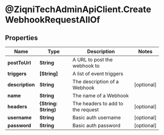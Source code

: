 # @ZiqniTechAdminApiClient.CreateWebhookRequestAllOf

## Properties

Name | Type | Description | Notes
------------ | ------------- | ------------- | -------------
**postToUrl** | **String** | A URL to post the webhook to | 
**triggers** | **[String]** | A list of event triggers | 
**description** | **String** | The description of a Webhook | [optional] 
**name** | **String** | The name of a Webhook | 
**headers** | **{String: String}** | The headers to add to the request | [optional] 
**username** | **String** | Basic auth username | [optional] 
**password** | **String** | Basic auth password | [optional] 


